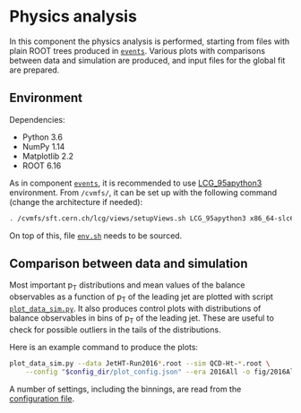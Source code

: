 # Physics analysis

In this component the physics analysis is performed, starting from files with plain ROOT trees produced in [`events`](../events). Various plots with comparisons between data and simulation are produced, and input files for the global fit are prepared.


## Environment

Dependencies:

 * Python 3.6
 * NumPy 1.14
 * Matplotlib 2.2
 * ROOT 6.16

As in component [`events`](../events), it is recommended to use [LCG_95apython3](http://lcginfo.cern.ch/release/95apython3/) environment. From `/cvmfs/`, it can be set up with the following command (change the architecture if needed):

```sh
. /cvmfs/sft.cern.ch/lcg/views/setupViews.sh LCG_95apython3 x86_64-slc6-gcc8-opt
```

On top of this, file [`env.sh`](env.sh) needs to be sourced.


## Comparison between data and simulation

Most important p<sub>T</sub> distributions and mean values of the balance observables as a function of p<sub>T</sub> of the leading jet are plotted with script [`plot_data_sim.py`](scripts/plot_data_sim.py). It also produces control plots with distributions of balance observables in bins of p<sub>T</sub> of the leading jet. These are useful to check for possible outliers in the tails of the distributions.

Here is an example command to produce the plots:

```sh
plot_data_sim.py --data JetHT-Run2016*.root --sim QCD-Ht-*.root \
    --config "$config_dir/plot_config.json" --era 2016All -o fig/2016All
```

A number of settings, including the binnings, are read from the [configuration file](config/plot_config.json).
